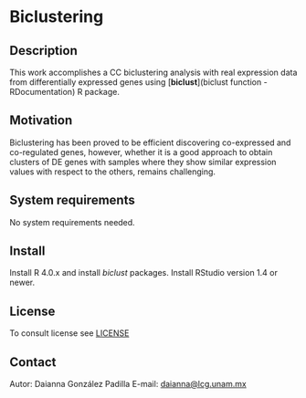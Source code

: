 # Biclustering

## Description
This work accomplishes a CC biclustering analysis with real expression data from differentially expressed genes using [**biclust**](biclust function - RDocumentation) 
R package.

## Motivation
Biclustering has been proved to be efficient discovering co-expressed and co-regulated genes, however, whether it is a good approach to obtain clusters of DE genes with 
samples where they show similar expression values with respect to the others, remains challenging.

## System requirements
No system requirements needed.

## Install
Install R 4.0.x and install *biclust* packages.
Install RStudio version 1.4 or newer.

## License
To consult license see [LICENSE](LICENSE) 

## Contact
Autor: Daianna González Padilla 
E-mail: daianna@lcg.unam.mx
